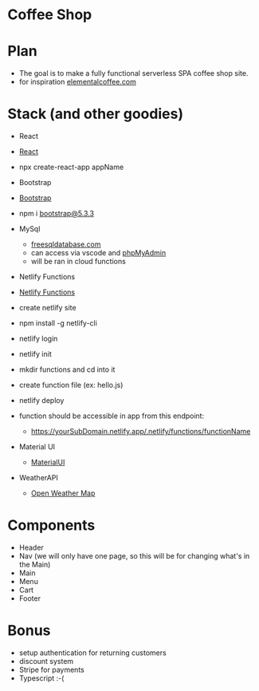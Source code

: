 # Coffee Shop 

 # Plan
 - The goal is to make a fully functional serverless SPA coffee shop site.
 - for inspiration [elementalcoffee.com](https://elementalcoffee.com/)

# Stack (and other goodies)
 
 - React 
  - [React](https://react.dev/)
  - npx create-react-app appName

 - Bootstrap
  - [Bootstrap](https://getbootstrap.com/)
  - npm i bootstrap@5.3.3

 - MySql 
    - [freesqldatabase.com](https://www.freesqldatabase.com)
    - can access via vscode and [phpMyAdmin](https://www.phpmyadmin.co) 
    - will be ran in cloud functions

 - Netlify Functions
  - [Netlify Functions](https://www.netlify.com/platform/core/functions/)
  - create netlify site
  - npm install -g netlify-cli
  - netlify login
  - netlify init
  - mkdir functions and cd into it
  - create function file (ex: hello.js)
  - netlify deploy
  - function should be accessible in app from this endpoint: 
      - https://yourSubDomain.netlify.app/.netlify/functions/functionName
      
 - Material UI
    - [MaterialUI](https://mui.com/material-ui/)

 - WeatherAPI
   - [Open Weather Map](https://openweathermap.org/api)


 # Components
   - Header
   - Nav (we will only have one page, so this will be for changing what's in the Main)
   - Main
   - Menu
   - Cart
   - Footer

 # Bonus
  - setup authentication for returning customers
  - discount system
  - Stripe for payments
  - Typescript :-(
